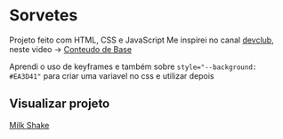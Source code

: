 # Sorvetes
 
Projeto feito com HTML, CSS e JavaScript
Me inspirei no canal [devclub](https://www.youtube.com/@canaldevclub), neste video -> [Conteudo de Base](https://www.youtube.com/watch?v=QLbrpjfltFs&ab_channel=DevClub%7CPrograma%C3%A7%C3%A3o)

Aprendi o uso de keyframes e também sobre ```style="--background: #EA3D41"``` para criar uma variavel no css e utilizar depois

## Visualizar projeto
[Milk Shake](https://milk-shake.vercel.app/)
